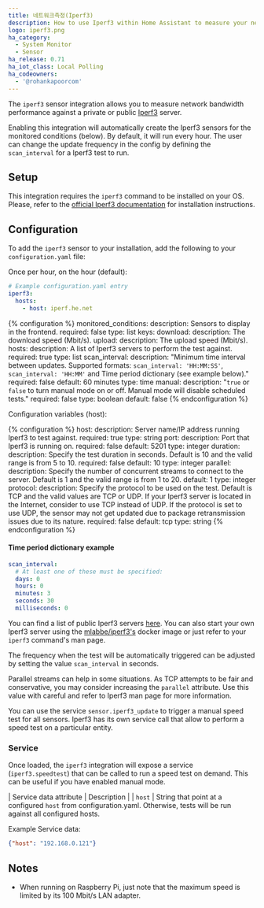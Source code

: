 ```yaml
---
title: 네트워크측정(Iperf3)
description: How to use Iperf3 within Home Assistant to measure your network bandwidth.
logo: iperf3.png
ha_category:
  - System Monitor
  - Sensor
ha_release: 0.71
ha_iot_class: Local Polling
ha_codeowners:
  - '@rohankapoorcom'
---
```


The `iperf3` sensor integration allows you to measure network bandwidth performance against a private or public [Iperf3](https://software.es.net/iperf/index.html) server.

Enabling this integration will automatically create the Iperf3 sensors for the monitored conditions (below). By default, it will run every hour. The user can change the update frequency in the config by defining the `scan_interval` for a Iperf3 test to run.

## Setup

This integration requires the `iperf3` command to be installed on your OS. Please, refer to the [official Iperf3 documentation](https://software.es.net/iperf/obtaining.html) for installation instructions.

## Configuration

To add the `iperf3` sensor to your installation, add the following to your `configuration.yaml` file:

Once per hour, on the hour (default):

```yaml
# Example configuration.yaml entry
iperf3:
  hosts:
    - host: iperf.he.net
```

{% configuration %}
  monitored_conditions:
    description: Sensors to display in the frontend.
    required: false
    type: list
    keys:
      download:
        description: The download speed (Mbit/s).
      upload:
        description: The upload speed (Mbit/s).
  hosts:
    description: A list of Iperf3 servers to perform the test against.
    required: true
    type: list
  scan_interval:
    description: "Minimum time interval between updates. Supported formats: `scan_interval: 'HH:MM:SS'`, `scan_interval: 'HH:MM'` and Time period dictionary (see example below)."
    required: false
    default: 60 minutes
    type: time
  manual:
    description: "`true` or `false` to turn manual mode on or off. Manual mode will disable scheduled tests."
    required: false
    type: boolean
    default: false
{% endconfiguration %}

Configuration variables (host):

{% configuration %}
  host:
    description: Server name/IP address running Iperf3 to test against.
    required: true
    type: string
  port:
    description: Port that Iperf3 is running on.
    required: false
    default: 5201
    type: integer
  duration:
    description: Specify the test duration in seconds. Default is 10 and the valid range is from 5 to 10.
    required: false
    default: 10
    type: integer
  parallel:
    description: Specify the number of concurrent streams to connect to the server. Default is 1 and the valid range is from 1 to 20.
    default: 1
    type: integer
  protocol:
    description: Specify the protocol to be used on the test. Default is TCP and the valid values are TCP or UDP. If your Iperf3 server is located in the Internet, consider to use TCP instead of UDP. If the protocol is set to use UDP, the sensor may not get updated due to package retransmission issues due to its nature.
    required: false
    default: tcp
    type: string
{% endconfiguration %}

#### Time period dictionary example

```yaml
scan_interval:
  # At least one of these must be specified:
  days: 0
  hours: 0
  minutes: 3
  seconds: 30
  milliseconds: 0
```

You can find a list of public Iperf3 servers [here](https://iperf.fr/iperf-servers.php). You can also start your own Iperf3 server using the [mlabbe/iperf3's](https://hub.docker.com/r/mlabbe/iperf3/) docker image or just refer to your `iperf3` command's man page.

The frequency when the test will be automatically triggered can be adjusted by setting the value `scan_interval` in seconds.

Parallel streams can help in some situations. As TCP attempts to be fair and conservative, you may consider increasing the `parallel` attribute. Use this value with careful and refer to Iperf3 man page for more information.

You can use the service `sensor.iperf3_update` to trigger a manual speed test for all sensors. Iperf3 has its own service call that allow to perform a speed test on a particular entity.

### Service

Once loaded, the `iperf3` integration will expose a service (`iperf3.speedtest`) that can be called to run a speed test on demand. This can be useful if you have enabled manual mode.

| Service data attribute | Description |
| `host` | String that point at a configured `host` from configuration.yaml. Otherwise, tests will be run against all configured hosts.

Example Service data:

```json
{"host": "192.168.0.121"}
```

## Notes

- When running on Raspberry Pi, just note that the maximum speed is limited by its 100 Mbit/s LAN adapter.
